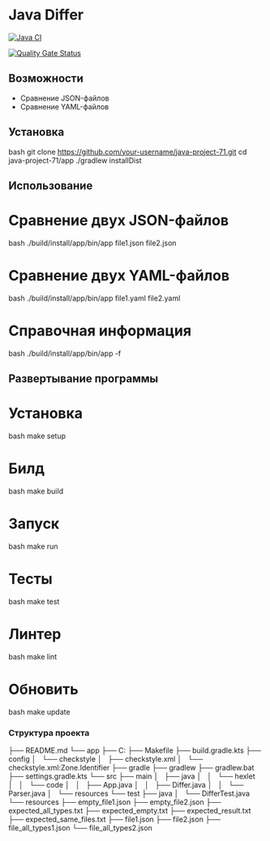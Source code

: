 # Java Differ

[![Java CI](https://github.com/Textile86/java-project-71/actions/workflows/differ.yml/badge.svg)](https://github.com/Textile86/java-project-71/actions/workflows/differ.yml)

[![Quality Gate Status](https://sonarcloud.io/api/project_badges/measure?project=Textile86_java-project-71&metric=alert_status)](https://sonarcloud.io/summary/new_code?id=Textile86_java-project-71)

## Возможности

- Сравнение JSON-файлов
- Сравнение YAML-файлов

## Установка
bash
git clone https://github.com/your-username/java-project-71.git
cd java-project-71/app
./gradlew installDist

## Использование

# Сравнение двух JSON-файлов
bash
./build/install/app/bin/app file1.json file2.json

# Сравнение двух YAML-файлов
bash
./build/install/app/bin/app file1.yaml file2.yaml

# Справочная информация
bash
./build/install/app/bin/app -f

## Развертывание программы

# Установка
bash
make setup

# Билд
bash
make build

# Запуск
bash
make run

# Тесты
bash
make test

# Линтер
bash
make lint

# Обновить
bash
make update

### Структура проекта
├── README.md
└── app
    ├── C:
    ├── Makefile
    ├── build.gradle.kts
    ├── config
    │   └── checkstyle
    │       ├── checkstyle.xml
    │       └── checkstyle.xml:Zone.Identifier
    ├── gradle
    ├── gradlew
    ├── gradlew.bat
    ├── settings.gradle.kts
    └── src
        ├── main
        │   ├── java
        │   │   └── hexlet
        │   │       └── code
        │   │           ├── App.java
        │   │           ├── Differ.java
        │   │           └── Parser.java
        │   └── resources
        └── test
            ├── java
            │   └── DifferTest.java
            └── resources
                ├── empty_file1.json
                ├── empty_file2.json
                ├── expected_all_types.txt
                ├── expected_empty.txt
                ├── expected_result.txt
                ├── expected_same_files.txt
                ├── file1.json
                ├── file2.json
                ├── file_all_types1.json
                └── file_all_types2.json